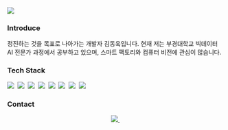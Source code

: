 <div>
  <img src="https://capsule-render.vercel.app/api?type=rect&color=timeGradient&height=300&section=header&text=DongUk's_Github&fontSize=90" />
</div>

<h3>Introduce</h3>
<p>
  정진하는 것을 목표로 나아가는 개발자 김동욱입니다. 현재 저는 부경대학교 빅데이터 AI 전문가 과정에서 공부하고 있으며, 스마트 팩토리와 컴퓨터 비전에 관심이 많습니다.
</p>

<h3>Tech Stack</h3>
<div>
  <img src="https://img.shields.io/badge/python-3670A0?style=for-the-badge&logo=python&logoColor=ffdd54" />&nbsp
  <img src="https://img.shields.io/badge/pandas-150458.svg?style=for-the-badge&logo=pandas&logoColor=white" />&nbsp
  <img src="https://img.shields.io/badge/numpy-4d77cf.svg?style=for-the-badge&logo=numpy&logoColor=white" />&nbsp
  <img src="https://img.shields.io/badge/Matplotlib-11557c.svg?style=for-the-badge&logo=Matplotlib&logoColor=white" />&nbsp
  <img src="https://img.shields.io/badge/Pytorch-EE4C2C?style=for-the-badge&logo=Pytorch&logoColor=white"/>&nbsp
  <img src="https://img.shields.io/badge/OpenCV-5C3EE8.svg?style=for-the-badge&logo=OpenCV&logoColor=white" />&nbsp
  <img src="https://img.shields.io/badge/MariaDB-003545?style=for-the-badge&logo=MariaDB&logoColor=white"/>&nbsp
  <img src="https://img.shields.io/badge/SQLite-003B57.svg?style=for-the-badge&logo=SQLite&logoColor=white" />&nbsp
</div>

<h3>Contact</h3>
<div align="center">
  <a href="mailto:kdw24739577@gmail.com">
    <img
      src="https://img.shields.io/badge/kdw24739577@gmail.com-D14836?style=for-the-badge&logo=gmail&logoColor=white"/>&nbsp
  </a>
</div>

